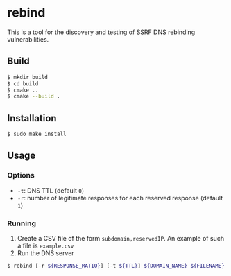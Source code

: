 # rebind

This is a tool for the discovery and testing of SSRF DNS rebinding vulnerabilities. 

## Build
```bash
$ mkdir build
$ cd build
$ cmake ..
$ cmake --build .
```

## Installation
```bash
$ sudo make install
```

## Usage

### Options
* `-t`: DNS TTL (default `0`)
* `-r`: number of legitimate responses for each reserved response (default `1`)

### Running
1. Create a CSV file of the form `subdomain,reservedIP`. An example of such a file is `example.csv`
2. Run the DNS server
```bash
$ rebind [-r ${RESPONSE_RATIO}] [-t ${TTL}] ${DOMAIN_NAME} ${FILENAME} ${HOST_IP}
```